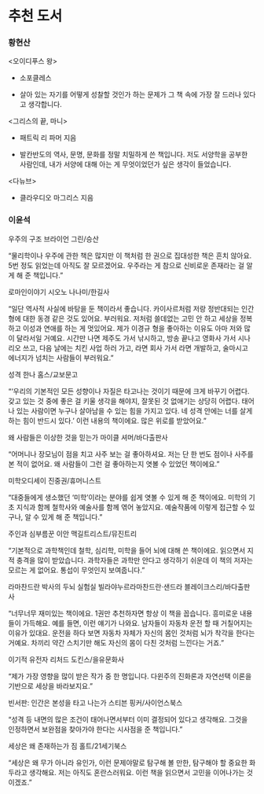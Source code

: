 # 추천 도서

### 황현산

&lt;오이디푸스 왕&gt;

* 소포클레스

* 살아 있는 자기를 어떻게 성찰할 것인가 하는 문제가 그 책 속에 가장 잘 드러나 있다고 생각합니다.

&lt;그리스의 끝, 마니&gt;

* 패트릭 리 파머 지음

* 발칸반도의 역사, 문명, 문화를 정말 치밀하게 쓴 책입니다. 저도 서양학을 공부한 사람인데, 내가 서양에 대해 아는 게 무엇이었던가 싶은 생각이 들었습니다.

&lt;다뉴브&gt;

* 클라우디오 마그리스 지음



### 이윤석

우주의 구조 브라이언 그린/승산

  “물리학이나 우주에 관한 책은 많지만 이 책처럼 한 권으로 집대성한 책은 흔치 않아요. 5번 정도 읽었는데 아직도 잘 모르겠어요. 우주라는 게 참으로 신비로운 존재라는 걸 알게 해 준 책입니다.”

  

  로마인이야기 시오노 나나미/한길사

  “일단 역사적 사실에 바탕을 둔 책이라서 좋습니다. 카이사르처럼 저랑 정반대되는 인간형에 대한 동경 같은 것도 있어요. 부러워요. 저처럼 쓸데없는 고민 안 하고 세상을 정복하고 이성과 연애를 하는 게 멋있어요. 제가 이경규 형을 좋아하는 이유도 아마 저와 많이 달라서일 거예요. 시간만 나면 제주도 가서 낚시하고, 방송 끝나고 영화사 가서 시나리오 쓰고, 다음 날에는 치킨 사업 하러 가고, 라면 회사 가서 라면 개발하고, 술마시고 에너지가 넘치는 사람들이 부러워요.”

  

  성격 한나 홈스/교보문고

  “‘우리의 기본적인 모든 성향이나 자질은 타고나는 것이기 때문에 크게 바꾸기 어렵다. 갖고 있는 것 중에 좋은 걸 키울 생각을 해야지, 잘못된 것 없애기는 상당히 어렵다. 태어나 있는 사람이면 누구나 살아남을 수 있는 힘을 가지고 있다. 네 성격 안에는 너를 살게 하는 힘이 반드시 있다.’ 이런 내용의 책이에요. 많은 위로를 받았어요.”

  

  왜 사람들은 이상한 것을 믿는가 마이클 셔머/바다출판사

  “어머니나 장모님이 점을 치고 사주 보는 걸 좋아하셔요. 저는 단 한 번도 점이나 사주를 본 적이 없어요. 왜 사람들이 그런 걸 좋아하는지 엿볼 수 있었던 책이에요.”

  

  미학오디세이 진중권/휴머니스트

  “대중들에게 생소했던 ‘미학’이라는 분야를 쉽게 엿볼 수 있게 해 준 책이에요. 미학의 기초 지식과 함께 철학사와 예술사를 함께 엮어 놓았지요. 예술작품에 이렇게 접근할 수 있구나, 알 수 있게 해 준 책입니다.”

 





  주인과 심부름꾼 이안 맥길트리스트/뮤진트리

  “기본적으로 과학책인데 철학, 심리학, 미학을 들어 뇌에 대해 쓴 책이에요. 읽으면서 지적 충격을 많이 받았습니다. 과학자들은 과학만 안다고 생각하기 쉬운데 이 책의 저자는 모르는 게 없어요. 통섭이 무엇인지 보여줍니다.”

  

  라마찬드란 박사의 두뇌 실험실 빌라야누르라마찬드란·샌드라 블레이크스리/바다출판사

  “너무너무 재미있는 책이에요. 1권만 추천하자면 항상 이 책을 꼽습니다. 흥미로운 내용들이 가득해요. 예를 들면, 이런 얘기가 나와요. 남자들이 자동차 운전 할 때 거칠어지는 이유가 있대요. 운전을 하다 보면 자동차 자체가 자신의 몸인 것처럼 뇌가 착각을 한다는 거예요. 차끼리 약간 스치기만 해도 자신의 몸이 다친 것처럼 느낀다는 거죠.”

  

  이기적 유전자 리처드 도킨스/을유문화사

  “제가 가장 영향을 많이 받은 작가 중 한 명입니다. 다윈주의 진화론과 자연선택 이론을 기반으로 세상을 바라보지요.”

  

  빈서판: 인간은 본성을 타고 나는가 스티븐 핑커/사이언스북스

  “성격 등 내면의 많은 조건이 태어나면서부터 이미 결정되어 있다고 생각해요. 그것을 인정하면서 보완점을 찾아가야 한다는 시사점을 준 책입니다.”

  

  세상은 왜 존재하는가 짐 홀트/21세기북스

  “세상은 왜 무가 아니라 유인가, 이런 문제야말로 탐구해 볼 만한, 탐구해야 할 중요한 화두라고 생각해요. 저는 아직도 혼란스러워요. 이런 책을 읽으면서 고민을 이어나가는 것이겠죠.”



